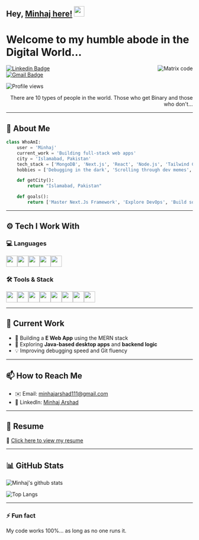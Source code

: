 
## Hey, [Minhaj here!](#) <img src="https://media.giphy.com/media/hvRJCLFzcasrR4ia7z/giphy.gif" width="28px" height="28px">

<h1>Welcome to my humble abode in the Digital World...</h1>

<img src='https://github.com/MarikIshtar007/MarikIshtar007/blob/master/images/matrix.gif' alt='Matrix code' align='right'/>

[![Linkedin Badge](https://img.shields.io/badge/-Minhaj-blue?style=flat-square&logo=Linkedin&logoColor=white&link=https://www.linkedin.com/in/minhaj-arshad-8aa522372/)](https://www.linkedin.com/in/minhaj-arshad-8aa522372/)  
[![Gmail Badge](https://img.shields.io/badge/-minhajarshad111@gmail.com-c14438?style=flat-square&logo=Gmail&logoColor=white&link=mailto:minhajarshad111@gmail.com)](mailto:minhajarshad111@gmail.com)

<p align="left"> <img src="https://komarev.com/ghpvc/?username=Minhajjj&label=Profile%20views&color=0e75b6&style=flat-square" alt="Profile views" /> </p>

<div style="text-align: right">There are 10 types of people in the world. Those who get Binary and those who don't...</div>

---

## 🧠 About Me

```python
class WhoAmI:
    user = 'Minhaj'
    current_work = 'Building full-stack web apps'
    city = 'Islamabad, Pakistan'
    tech_stack = ['MongoDB', 'Next.js', 'React', 'Node.js', 'Tailwind CSS']
    hobbies = ['Debugging in the dark', 'Scrolling through dev memes', 'Building side projects at 2AM']

    def getCity():
        return "Islamabad, Pakistan"

    def goals():
        return ['Master Next.Js Framework', 'Explore DevOps', 'Build something awesome']
```

---

## ⚙️ Tech I Work With

### 💻 Languages  
<img src='https://cdn.jsdelivr.net/gh/devicons/devicon/icons/html5/html5-original.svg' width='30'/><img src='https://cdn.jsdelivr.net/gh/devicons/devicon/icons/css3/css3-original.svg' width='30'/><img src='https://cdn.jsdelivr.net/gh/devicons/devicon/icons/javascript/javascript-original.svg' width='30'/><img src='https://cdn.jsdelivr.net/gh/devicons/devicon/icons/java/java-original.svg' width='30'/><img src='https://cdn.jsdelivr.net/gh/devicons/devicon/icons/cplusplus/cplusplus-original.svg' width='30'/>


### 🛠️ Tools & Stack  
<img src='https://cdn.jsdelivr.net/gh/devicons/devicon/icons/nodejs/nodejs-original.svg' width='30'/><img src='https://cdn.jsdelivr.net/gh/devicons/devicon/icons/react/react-original.svg' width='30'/><img src='https://cdn.jsdelivr.net/gh/devicons/devicon/icons/nextjs/nextjs-original.svg' width='30'/><img src='https://cdn.jsdelivr.net/gh/devicons/devicon/icons/git/git-original.svg' width='30'/><img src='https://cdn.jsdelivr.net/gh/devicons/devicon/icons/mongodb/mongodb-original.svg' width='30'/><img src='https://cdn.jsdelivr.net/gh/devicons/devicon/icons/mysql/mysql-original.svg' width='30'/><img src='https://cdn.jsdelivr.net/gh/devicons/devicon/icons/bootstrap/bootstrap-original.svg' width='30'/><img src='https://cdn.jsdelivr.net/gh/devicons/devicon/icons/redux/redux-original.svg' width='30'/>    


---

## 🚀 Current Work

- 🏨 Building a **E Web App** using the MERN stack
- 🤖 Exploring **Java-based desktop apps** and **backend logic**
- 💡 Improving debugging speed and Git fluency

---

## 📫 How to Reach Me

- ✉️ Email: [minhajarshad111@gmail.com](mailto:minhajarshad111@gmail.com)  
- 💼 LinkedIn: [Minhaj Arshad](https://www.linkedin.com/in/minhaj-arshad-8aa522372/)  

---

## 📄 Resume

📎 [Click here to view my resume](https://github.com/Minhajjj/Minhajjj/blob/main/minhaj_cv%20.pdf)

---

## 📊 GitHub Stats

![Minhaj's github stats](https://github-readme-stats.vercel.app/api?username=Minhajjj&show_icons=true&theme=default&hide=issues&count_private=true&custom_title=My%20GitHub%20Stats&line_height=24&hide_rank=false)

![Top Langs](https://github-readme-stats.vercel.app/api/top-langs/?username=Minhajjj&layout=compact&langs_count=6&hide=Jupyter%20Notebook,java,cpp,python&theme=default)

---

### ⚡ Fun fact  
My code works 100%... as long as no one runs it.
